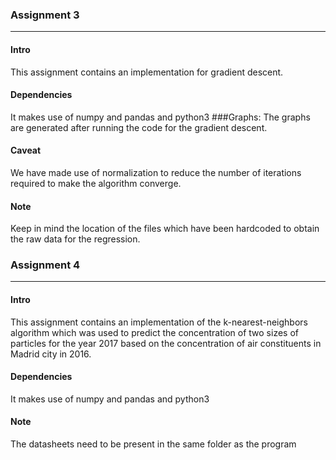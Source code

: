<h3> Assignment 3 </h3>
<hr>
<h4>Intro</h4>
This assignment contains an implementation for gradient descent.
<h4> Dependencies </h4>
It makes use of numpy and pandas and python3
###Graphs:
The graphs are generated after running the code for the gradient descent.
<h4> Caveat </h4>
We have made use of normalization to reduce the number of iterations required to make the algorithm converge.
<h4> Note </h4>
Keep in mind the location of the files which have been hardcoded to obtain the raw data for the regression.

<h3> Assignment 4 </h3>
<hr>
<h4> Intro </h4>
This assignment contains an implementation of the k-nearest-neighbors algorithm which was used to predict the concentration of two sizes of particles for the year 2017 based on the concentration of air constituents in Madrid city in 2016.
<h4> Dependencies </h4>
It makes use of numpy and pandas and python3
<h4> Note </h4>
The datasheets need to be present in the same folder as the program

